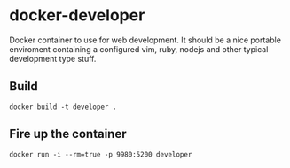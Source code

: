 docker-developer
================

Docker container to use for web development. It should be a nice portable enviroment
containing a configured vim, ruby, nodejs and other typical development type stuff.

## Build
    docker build -t developer .

## Fire up the container
    docker run -i --rm=true -p 9980:5200 developer

